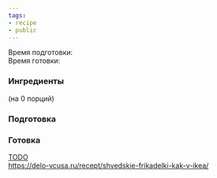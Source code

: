 ```yaml
---
tags:
- recipe
- public
---
```


Время подготовки:  
Время готовки:

### Ингредиенты

(на 0 порций)

### Подготовка

### Готовка

[TODO](TODO.md)  
https://delo-vcusa.ru/recept/shvedskie-frikadelki-kak-v-ikea/
